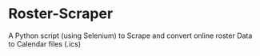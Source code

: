 # Roster-Scraper
A Python script (using Selenium) to Scrape and convert online roster Data to Calendar files (.ics)
